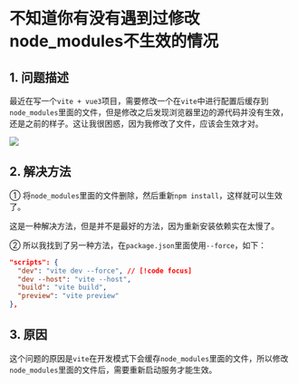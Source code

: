 # 不知道你有没有遇到过修改node_modules不生效的情况

## 1. 问题描述
最近在写一个`vite + vue3`项目，需要修改一个在`vite`中进行配置后缓存到`node_modules`里面的文件，但是修改之后发现浏览器里边的源代码并没有生效，还是之前的样子。这让我很困惑，因为我修改了文件，应该会生效才对。

![](https://cdn.jsdelivr.net/gh/hr1201/img@main/imgs/202408051133436.png)

## 2. 解决方法
① 将`node_modules`里面的文件删除，然后重新`npm install`，这样就可以生效了。

这是一种解决方法，但是并不是最好的方法，因为重新安装依赖实在太慢了。

② 所以我找到了另一种方法，在`package.json`里面使用`--force`，如下：

```json 
"scripts": {
  "dev": "vite dev --force", // [!code focus]
  "dev --host": "vite --host",
  "build": "vite build",
  "preview": "vite preview"
},
```

## 3. 原因

这个问题的原因是`vite`在开发模式下会缓存`node_modules`里面的文件，所以修改`node_modules`里面的文件后，需要重新启动服务才能生效。

